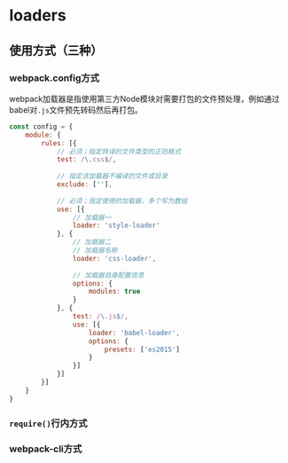 # loaders

## 使用方式（三种）
### webpack.config方式
webpack加载器是指使用第三方Node模块对需要打包的文件预处理，例如通过babel对`.js`文件预先转码然后再打包。

```javascript
const config = {
	module: {
		rules: [{
			// 必须；指定转译的文件类型的正则格式
			test: /\.css$/,
			
			// 指定该加载器不编译的文件或目录
			exclude: [''],
			
			// 必须；指定使用的加载器，多个写为数组
			use: [{
				// 加载器一
				loader: 'style-loader'
			}, {
				// 加载器二
				// 加载器名称
				loader: 'css-loader',
				
				// 加载器自身配置信息
				options: {
					modules: true
				}
			}, {
				test: /\.js$/,
				use: [{
					loader: 'babel-loader',
					options: {
						presets: ['es2015']
					}
				}]
			}]
		}]
	}
}
```

### `require()`行内方式
### webpack-cli方式
